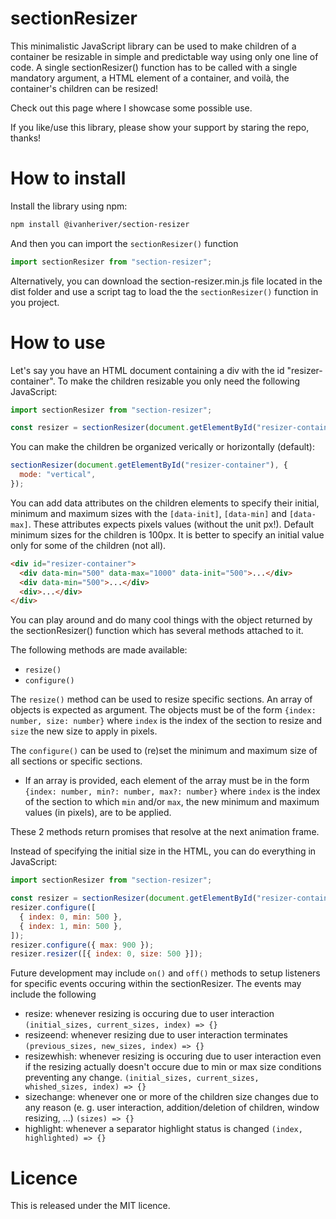 # sectionResizer

This minimalistic JavaScript library can be used to make children of a container be resizable in simple and predictable way using only one line of code. A single sectionResizer() function has to be called with a single mandatory argument, a HTML element of a container, and voilà, the container's children can be resized!

Check out this page where I showcase some possible use.

If you like/use this library, please show your support by staring the repo, thanks!

# How to install

Install the library using npm:

```bash
npm install @ivanheriver/section-resizer
```

And then you can import the `sectionResizer()` function

```js
import sectionResizer from "section-resizer";
```

Alternatively, you can download the section-resizer.min.js file located in the dist folder and use a script tag to load the the `sectionResizer()` function in you project.

# How to use

Let's say you have an HTML document containing a div with the id "resizer-container". To make the children resizable you only need the following JavaScript:

```js
import sectionResizer from "section-resizer";

const resizer = sectionResizer(document.getElementById("resizer-container"));
```

You can make the children be organized verically or horizontally (default):

```js
sectionResizer(document.getElementById("resizer-container"), {
  mode: "vertical",
});
```

You can add data attributes on the children elements to specify their initial, minimum and maximum sizes with the `[data-init]`, `[data-min]` and `[data-max]`. These attributes expects pixels values (without the unit px!). Default minimum sizes for the children is 100px. It is better to specify an initial value only for some of the children (not all).

```html
<div id="resizer-container">
  <div data-min="500" data-max="1000" data-init="500">...</div>
  <div data-min="500">...</div>
  <div>...</div>
</div>
```

You can play around and do many cool things with the object returned by the sectionResizer() function which has several methods attached to it.

The following methods are made available:

- `resize()`
- `configure()`

The `resize()` method can be used to resize specific sections. An array of objects is expected as argument. The objects must be of the form `{index: number, size: number}` where `index` is the index of the section to resize and `size` the new size to apply in pixels.

The `configure()` can be used to (re)set the minimum and maximum size of all sections or specific sections.

- If an array is provided, each element of the array must be in the form `{index: number, min?: number, max?: number}` where `index` is the index of the section to which `min` and/or `max`, the new minimum and maximum values (in pixels), are to be applied.

These 2 methods return promises that resolve at the next animation frame.

Instead of specifying the initial size in the HTML, you can do everything in JavaScript:

```js
import sectionResizer from "section-resizer";

const resizer = sectionResizer(document.getElementById("resizer-container"));
resizer.configure([
  { index: 0, min: 500 },
  { index: 1, min: 500 },
]);
resizer.configure({ max: 900 });
resizer.resizer([{ index: 0, size: 500 }]);
```

Future development may include `on()` and `off()` methods to setup listeners for specific events occuring within the sectionResizer. The events may include the following

- resize: whenever resizing is occuring due to user interaction
  `(initial_sizes, current_sizes, index) => {}`
- resizeend: whenever resizing due to user interaction terminates
  `(previous_sizes, new_sizes, index) => {}`
- resizewhish: whenever resizing is occuring due to user interaction even if the resizing actually doesn't occure due to
  min or max size conditions preventing any change.
  `(initial_sizes, current_sizes, whished_sizes, index) => {}`
- sizechange: whenever one or more of the children size changes due
  to any reason (e. g. user interaction, addition/deletion of children, window resizing, ...)
  `(sizes) => {}`
- highlight: whenever a separator highlight status is changed
  `(index, highlighted) => {}`

# Licence

This is released under the MIT licence.
